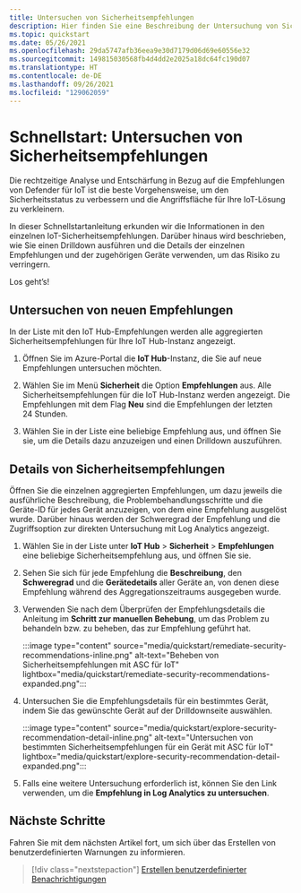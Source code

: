 ```yaml
---
title: Untersuchen von Sicherheitsempfehlungen
description: Hier finden Sie eine Beschreibung der Untersuchung von Sicherheitsempfehlungen mit dem Sicherheitsdienst „Defender für IoT“.
ms.topic: quickstart
ms.date: 05/26/2021
ms.openlocfilehash: 29da5747afb36eea9e30d7179d06d69e60556e32
ms.sourcegitcommit: 149815030568fb4d4dd2e2025a18dc64fc190d07
ms.translationtype: HT
ms.contentlocale: de-DE
ms.lasthandoff: 09/26/2021
ms.locfileid: "129062059"
---
```

# <a name="quickstart-investigate-security-recommendations"></a>Schnellstart: Untersuchen von Sicherheitsempfehlungen

Die rechtzeitige Analyse und Entschärfung in Bezug auf die Empfehlungen von Defender für IoT ist die beste Vorgehensweise, um den Sicherheitsstatus zu verbessern und die Angriffsfläche für Ihre IoT-Lösung zu verkleinern.

In dieser Schnellstartanleitung erkunden wir die Informationen in den einzelnen IoT-Sicherheitsempfehlungen. Darüber hinaus wird beschrieben, wie Sie einen Drilldown ausführen und die Details der einzelnen Empfehlungen und der zugehörigen Geräte verwenden, um das Risiko zu verringern.

Los geht’s!

## <a name="investigate-new-recommendations"></a>Untersuchen von neuen Empfehlungen

In der Liste mit den IoT Hub-Empfehlungen werden alle aggregierten Sicherheitsempfehlungen für Ihre IoT Hub-Instanz angezeigt.

1. Öffnen Sie im Azure-Portal die **IoT Hub**-Instanz, die Sie auf neue Empfehlungen untersuchen möchten.

1. Wählen Sie im Menü **Sicherheit** die Option **Empfehlungen** aus. Alle Sicherheitsempfehlungen für die IoT Hub-Instanz werden angezeigt. Die Empfehlungen mit dem Flag **Neu** sind die Empfehlungen der letzten 24 Stunden.

1. Wählen Sie in der Liste eine beliebige Empfehlung aus, und öffnen Sie sie, um die Details dazu anzuzeigen und einen Drilldown auszuführen.

## <a name="security-recommendation-details"></a>Details von Sicherheitsempfehlungen

Öffnen Sie die einzelnen aggregierten Empfehlungen, um dazu jeweils die ausführliche Beschreibung, die Problembehandlungsschritte und die Geräte-ID für jedes Gerät anzuzeigen, von dem eine Empfehlung ausgelöst wurde. Darüber hinaus werden der Schweregrad der Empfehlung und die Zugriffsoption zur direkten Untersuchung mit Log Analytics angezeigt.

1. Wählen Sie in der Liste unter **IoT Hub** > **Sicherheit** > **Empfehlungen** eine beliebige Sicherheitsempfehlung aus, und öffnen Sie sie.

1. Sehen Sie sich für jede Empfehlung die **Beschreibung**, den **Schweregrad** und die **Gerätedetails** aller Geräte an, von denen diese Empfehlung während des Aggregationszeitraums ausgegeben wurde.

1. Verwenden Sie nach dem Überprüfen der Empfehlungsdetails die Anleitung im **Schritt zur manuellen Behebung**, um das Problem zu behandeln bzw. zu beheben, das zur Empfehlung geführt hat.

    :::image type="content" source="media/quickstart/remediate-security-recommendations-inline.png" alt-text="Beheben von Sicherheitsempfehlungen mit ASC für IoT" lightbox="media/quickstart/remediate-security-recommendations-expanded.png":::

1. Untersuchen Sie die Empfehlungsdetails für ein bestimmtes Gerät, indem Sie das gewünschte Gerät auf der Drilldownseite auswählen.

    :::image type="content" source="media/quickstart/explore-security-recommendation-detail-inline.png" alt-text="Untersuchen von bestimmten Sicherheitsempfehlungen für ein Gerät mit ASC für IoT" lightbox="media/quickstart/explore-security-recommendation-detail-expanded.png":::

1. Falls eine weitere Untersuchung erforderlich ist, können Sie den Link verwenden, um die **Empfehlung in Log Analytics zu untersuchen**. 

## <a name="next-steps"></a>Nächste Schritte

Fahren Sie mit dem nächsten Artikel fort, um sich über das Erstellen von benutzerdefinierten Warnungen zu informieren.

> [!div class="nextstepaction"]
> [Erstellen benutzerdefinierter Benachrichtigungen](quickstart-create-custom-alerts.md)
